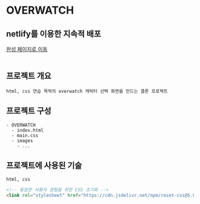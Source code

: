 # OVERWATCH

## netlify를 이용한 지속적 배포
<a href="https://vibrant-bartik-dfdc91.netlify.app/" title="완성 페이지로 이동" target="_blank">완성 페이지로 이동</a> 
<br/><br/>

## 프로젝트 개요
```plaintext
html, css 연습 목적의 overwatch 캐릭터 선택 화면을 만드는 클론 프로젝트
```

## 프로젝트 구성
```plaintext
- OVERWATCH
  - index.html
  - main.css
  - images
    - ...
```

## 프로젝트에 사용된 기술
```plaintext
html, css
```
```html
<!-- 동일한 사용자 경험을 위한 CSS 초기화 -->
<link rel="stylesheet" href="https://cdn.jsdelivr.net/npm/reset-css@5.0.1/reset.min.css" />
```
